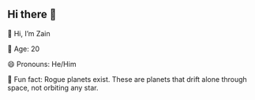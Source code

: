 ## Hi there 👋


👋 Hi, I’m Zain

💬 Age: 20

😄 Pronouns: He/Him

🔭 Fun fact: Rogue planets exist. These are planets that drift alone through space, not orbiting any star.





<!--
**2ain/2ain** is a ✨ _special_ ✨ repository because its `README.md` (this file) appears on your GitHub profile.

Here are some ideas to get you started:

- 🔭 I’m currently working on ...
- 🌱 I’m currently learning ...
- 👯 I’m looking to collaborate on ...
- 🤔 I’m looking for help with ...
- 💬 Ask me about ...
- 📫 How to reach me: ...
- 😄 Pronouns: ...
- ⚡ Fun fact: ...
-->
